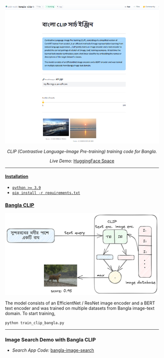 <p align="center">
  <a href="#"><img src="assets/bangla_clip_2.PNG" alt="bangla clip"></a>
</p>
<p align="center">
    <em>CLIP (Contrastive Language–Image Pre-training) training code for Bangla.</em>
</p>
<p align="center">
    <em>Live Demo: </em> <a href="https://huggingface.co/spaces/zabir-nabil/bangla-clip">HuggingFace Space</>
</p>

---

#### Installation

* `python >= 3.9`
* `pip install -r requirements.txt`


### Bangla CLIP

<p align="center">
  <a href="#"><img src="assets/clip_bangla.png" alt="bangla clip"></a>
</p>

The model consists of an EfficientNet / ResNet image encoder and a BERT text encoder and was trained on multiple datasets from Bangla image-text domain. To start training,

```console
python train_clip_bangla.py
```
---


### Image Search Demo with Bangla CLIP

 * *Search App Code:* [bangla-image-search](https://github.com/zabir-nabil/bangla-image-search)


